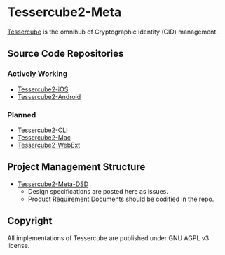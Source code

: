 # Tessercube2-Meta

[Tessercube](https://tessercube.com/) is the omnihub of Cryptographic Identity (CID) management.

## Source Code Repositories

### Actively Working

- [Tessercube2-iOS](https://github.com/DimensionDev/Tessercube2-iOS)
- [Tessercube2-Android](https://github.com/DimensionDev/Tessercube2-Android)

### Planned

- [Tessercube2-CLI](https://github.com/DimensionDev/Tessercube2-CLI)
- [Tessercube2-Mac](https://github.com/DimensionDev/Tessercube2-Mac)
- [Tessercube2-WebExt](https://github.com/DimensionDev/Tessercube2-WebExt)

## Project Management Structure

- [Tessercube2-Meta-DSD](https://github.com/DimensionDev/Tessercube2-Meta-DSD)
  - Design specifications are posted here as issues.
  - Product Requirement Documents should be codified in the repo.

## Copyright

All implementations of Tessercube are published under GNU AGPL v3 license.

